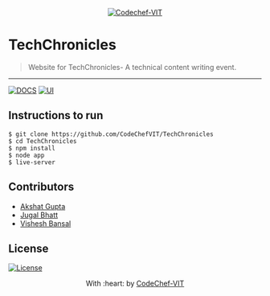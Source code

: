 <p align="center"><a href="https://www.codechefvit.com" target="_blank"><img src="https://s3.amazonaws.com/codechef_shared/sites/all/themes/abessive/logo-3.png" title="CodeChef-VIT" alt="Codechef-VIT"></a>
</p>

# TechChronicles

> <Subtitle>
> Website for TechChronicles- A technical content writing event.

---
[![DOCS](https://img.shields.io/badge/Documentation-see%20docs-green?style=flat-square&logo=appveyor)](https://documenter.getpostman.com/view/10968840/TWDamFen) 
  [![UI ](https://img.shields.io/badge/User%20Interface-Link%20to%20UI-orange?style=flat-square&logo=appveyor)](https://techchronicles.codechefvit.com)

## Instructions to run
```
$ git clone https://github.com/CodeChefVIT/TechChronicles
$ cd TechChronicles
$ npm install
$ node app
$ live-server
```

## Contributors
- <a href="https://github.com/akshatvg">Akshat Gupta</a>
- <a href="https://github.com/jugaldb">Jugal Bhatt</a>
- <a href="https://github.com/VisheshBansal">Vishesh Bansal</a>


## License
[![License](http://img.shields.io/:license-mit-blue.svg?style=flat-square)](http://badges.mit-license.org)

<p align="center">
	With :heart: by <a href="https://www.codechefvit.com" target="_blank">CodeChef-VIT</a>
</p>
